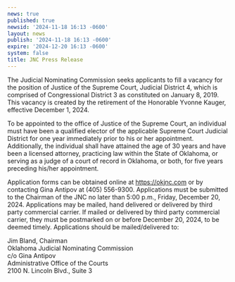 ```yaml
---
news: true
published: true
newsid: '2024-11-18 16:13 -0600'
layout: news
publish: '2024-11-18 16:13 -0600'
expire: '2024-12-20 16:13 -0600'
system: false
title: JNC Press Release
---
```

The Judicial Nominating Commission seeks applicants to fill a vacancy for the position of Justice of the Supreme Court, Judicial District 4, which is comprised of Congressional District 3 as constituted on January 8, 2019. This vacancy is created by the retirement of the Honorable Yvonne Kauger, effective December 1, 2024.

To be appointed to the office of Justice of the Supreme Court, an individual must have been a qualified elector of the applicable Supreme Court Judicial District for one year immediately prior to his or her appointment. Additionally, the individual shall have attained the age of 30 years and have been a licensed attorney, practicing law within the State of Oklahoma, or serving as a judge of a court of record in Oklahoma, or both, for five years preceding his/her appointment.

Application forms can be obtained online at https://okjnc.com or by contacting Gina Antipov at (405) 556-9300. Applications must be submitted to the Chairman of the JNC no later than 5:00 p.m., Friday, December 20, 2024. Applications may be mailed, hand delivered or delivered by third party commercial carrier. If mailed or delivered by third party commercial carrier, they must be postmarked on or before December 20, 2024, to be deemed timely. Applications should be mailed/delivered to:

Jim Bland, Chairman  
Oklahoma Judicial Nominating Commission  
c/o Gina Antipov  
Administrative Office of the Courts  
2100 N. Lincoln Blvd., Suite 3
